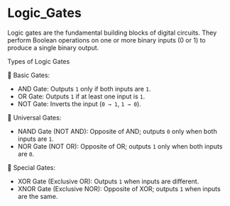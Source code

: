 # Logic_Gates
Logic gates are the fundamental building blocks of digital circuits. They perform Boolean operations on one or more binary inputs (0 or 1) to produce a single binary output.  

Types of Logic Gates

🔲 Basic Gates:
- AND Gate: Outputs `1` only if both inputs are `1`.  
- OR Gate: Outputs `1` if at least one input is `1`.  
- NOT Gate: Inverts the input (`0 → 1`, `1 → 0`).  

🔲 Universal Gates: 
- NAND Gate (NOT AND): Opposite of AND; outputs `0` only when both inputs are `1`.  
- NOR Gate (NOT OR): Opposite of OR; outputs `1` only when both inputs are `0`.  

🔲 Special Gates:
- XOR Gate (Exclusive OR): Outputs `1` when inputs are different.  
- XNOR Gate (Exclusive NOR): Opposite of XOR; outputs `1` when inputs are the same.  
